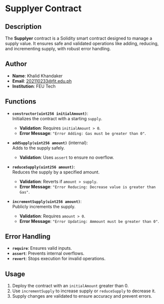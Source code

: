 # Supplyer Contract

## Description
The **Supplyer** contract is a Solidity smart contract designed to manage a supply value. It ensures safe and validated operations like adding, reducing, and incrementing supply, with robust error handling.

## Author
- **Name**: Khalid Khandaker  
- **Email**: 202110233@fit.edu.ph  
- **Institution**: FEU Tech  

## Functions
- **`constructor(uint256 initialAmount)`**:  
  Initializes the contract with a starting `supply`.  
  - **Validation**: Requires `initialAmount > 0`.  
  - **Error Message**: `"Error Adding: Gas must be greater than 0"`.  

- **`addSupply(uint256 amount)`** (internal):  
  Adds to the supply safely.  
  - **Validation**: Uses `assert` to ensure no overflow.  

- **`reduceSupply(uint256 amount)`**:  
  Reduces the supply by a specified amount.  
  - **Validation**: Reverts if `amount > supply`.  
  - **Error Message**: `"Error Reducing: Decrease value is greater than Gas"`.  

- **`incrementSupply(uint256 amount)`**:  
  Publicly increments the supply.  
  - **Validation**: Requires `amount > 0`.  
  - **Error Message**: `"Error Updating: Ammount must be greater than 0"`.  

## Error Handling
- **`require`**: Ensures valid inputs.  
- **`assert`**: Prevents internal overflows.  
- **`revert`**: Stops execution for invalid operations.

## Usage
1. Deploy the contract with an `initialAmount` greater than 0.
2. Use `incrementSupply` to increase supply or `reduceSupply` to decrease it.
3. Supply changes are validated to ensure accuracy and prevent errors.
